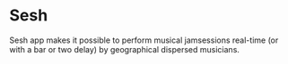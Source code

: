 # Sesh
Sesh app makes it possible to perform musical jamsessions real-time (or with a bar or two delay) by geographical dispersed musicians. 

